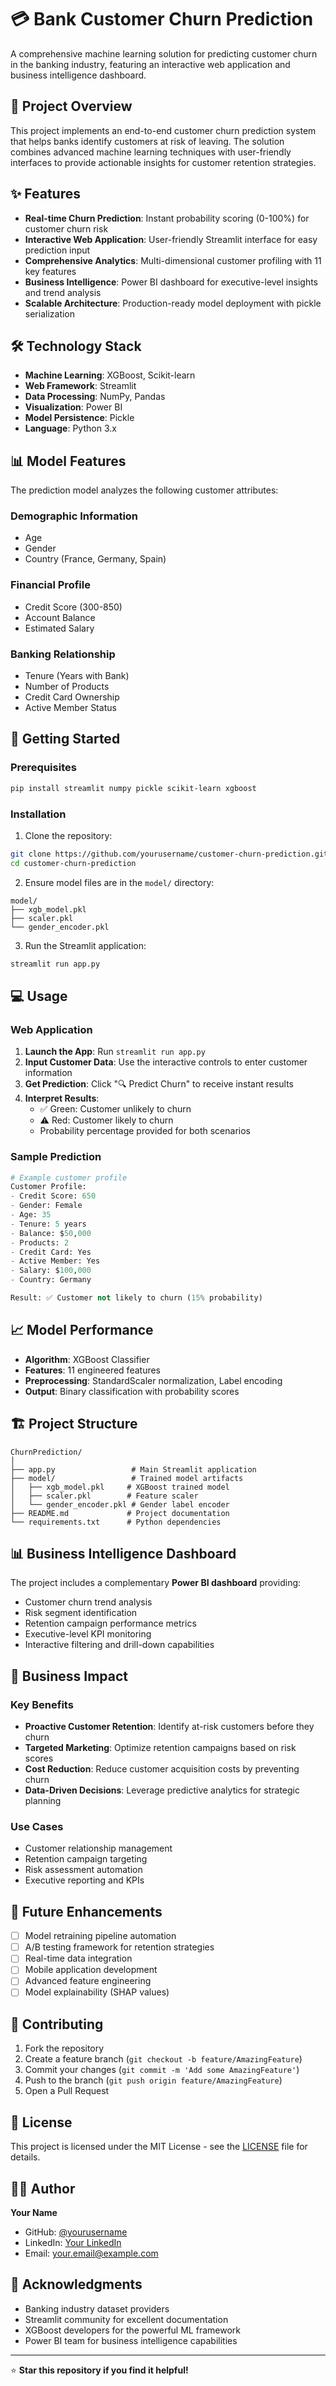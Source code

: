 # 💳 Bank Customer Churn Prediction

A comprehensive machine learning solution for predicting customer churn in the banking industry, featuring an interactive web application and business intelligence dashboard.

## 🎯 Project Overview

This project implements an end-to-end customer churn prediction system that helps banks identify customers at risk of leaving. The solution combines advanced machine learning techniques with user-friendly interfaces to provide actionable insights for customer retention strategies.

## ✨ Features

- **Real-time Churn Prediction**: Instant probability scoring (0-100%) for customer churn risk
- **Interactive Web Application**: User-friendly Streamlit interface for easy prediction input
- **Comprehensive Analytics**: Multi-dimensional customer profiling with 11 key features
- **Business Intelligence**: Power BI dashboard for executive-level insights and trend analysis
- **Scalable Architecture**: Production-ready model deployment with pickle serialization

## 🛠️ Technology Stack

- **Machine Learning**: XGBoost, Scikit-learn
- **Web Framework**: Streamlit
- **Data Processing**: NumPy, Pandas
- **Visualization**: Power BI
- **Model Persistence**: Pickle
- **Language**: Python 3.x

## 📊 Model Features

The prediction model analyzes the following customer attributes:

### Demographic Information
- Age
- Gender
- Country (France, Germany, Spain)

### Financial Profile
- Credit Score (300-850)
- Account Balance
- Estimated Salary

### Banking Relationship
- Tenure (Years with Bank)
- Number of Products
- Credit Card Ownership
- Active Member Status

## 🚀 Getting Started

### Prerequisites

```bash
pip install streamlit numpy pickle scikit-learn xgboost
```

### Installation

1. Clone the repository:
```bash
git clone https://github.com/yourusername/customer-churn-prediction.git
cd customer-churn-prediction
```

2. Ensure model files are in the `model/` directory:
```
model/
├── xgb_model.pkl
├── scaler.pkl
└── gender_encoder.pkl
```

3. Run the Streamlit application:
```bash
streamlit run app.py
```

## 💻 Usage

### Web Application

1. **Launch the App**: Run `streamlit run app.py`
2. **Input Customer Data**: Use the interactive controls to enter customer information
3. **Get Prediction**: Click "🔍 Predict Churn" to receive instant results
4. **Interpret Results**: 
   - ✅ Green: Customer unlikely to churn
   - ⚠️ Red: Customer likely to churn
   - Probability percentage provided for both scenarios

### Sample Prediction

```python
# Example customer profile
Customer Profile:
- Credit Score: 650
- Gender: Female
- Age: 35
- Tenure: 5 years
- Balance: $50,000
- Products: 2
- Credit Card: Yes
- Active Member: Yes
- Salary: $100,000
- Country: Germany

Result: ✅ Customer not likely to churn (15% probability)
```

## 📈 Model Performance

- **Algorithm**: XGBoost Classifier
- **Features**: 11 engineered features
- **Preprocessing**: StandardScaler normalization, Label encoding
- **Output**: Binary classification with probability scores

## 🏗️ Project Structure

```
ChurnPrediction/
│
├── app.py                 # Main Streamlit application
├── model/                 # Trained model artifacts
│   ├── xgb_model.pkl     # XGBoost trained model
│   ├── scaler.pkl        # Feature scaler
│   └── gender_encoder.pkl # Gender label encoder
├── README.md             # Project documentation
└── requirements.txt      # Python dependencies
```

## 📊 Business Intelligence Dashboard

The project includes a complementary **Power BI dashboard** providing:

- Customer churn trend analysis
- Risk segment identification
- Retention campaign performance metrics
- Executive-level KPI monitoring
- Interactive filtering and drill-down capabilities

## 🎯 Business Impact

### Key Benefits
- **Proactive Customer Retention**: Identify at-risk customers before they churn
- **Targeted Marketing**: Optimize retention campaigns based on risk scores
- **Cost Reduction**: Reduce customer acquisition costs by preventing churn
- **Data-Driven Decisions**: Leverage predictive analytics for strategic planning

### Use Cases
- Customer relationship management
- Retention campaign targeting
- Risk assessment automation
- Executive reporting and KPIs

## 🔮 Future Enhancements

- [ ] Model retraining pipeline automation
- [ ] A/B testing framework for retention strategies
- [ ] Real-time data integration
- [ ] Mobile application development
- [ ] Advanced feature engineering
- [ ] Model explainability (SHAP values)

## 🤝 Contributing

1. Fork the repository
2. Create a feature branch (`git checkout -b feature/AmazingFeature`)
3. Commit your changes (`git commit -m 'Add some AmazingFeature'`)
4. Push to the branch (`git push origin feature/AmazingFeature`)
5. Open a Pull Request

## 📝 License

This project is licensed under the MIT License - see the [LICENSE](LICENSE) file for details.

## 👨‍💻 Author

**Your Name**
- GitHub: [@yourusername](https://github.com/yourusername)
- LinkedIn: [Your LinkedIn](https://linkedin.com/in/yourprofile)
- Email: your.email@example.com

## 🙏 Acknowledgments

- Banking industry dataset providers
- Streamlit community for excellent documentation
- XGBoost developers for the powerful ML framework
- Power BI team for business intelligence capabilities

---

⭐ **Star this repository if you find it helpful!**
